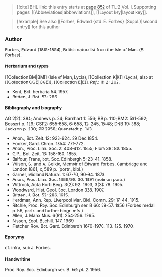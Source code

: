 > [!cite] BHL link: this entry starts at [page 852](https://www.biodiversitylibrary.org/item/103414#page/900/mode/1up) of TL-2 Vol. I.
> Supporting pages: [[Abbreviations|abbreviations]], [[Layout key|layout key]].

> [!example] See also [[Forbes, Edward {std. E. Forbes} (Suppl.)|second entry]] for this author

### Author

Forbes, Edward (1815-1854), British naturalist from the Isle of Man. (*E. Forbes*).

#### Herbarium and types

[[Collection BM|BM]] (Isle of Man, Lycia), [[Collection K|K]] (Lycia), also at [[Collection CGE|CGE]], [[Collection E|E]].
*Ref*.: IH 2: 202.
- Kent, Brit. herbaria 54. 1957.
- Britten, J. Bot. 53: 286.

#### Bibliography and biography

AG 2(2): 384; Andrews p. 34; Barnhart 1: 556; BB p. 110; BM2: 591-592; Bossert p. 129; CSP2: 655-658, 6: 658, 12: 245, 15:48; DNB 19: 388; Jackson p. 230; PR 2958; Quenstedt p. 143.
- Anon., Bot. Zeit. 12: 923-924. 29 Dec 1854.
- Hooker, Gard. Chron. 1854: 771-772.
- Anon., Proc. Linn. Soc. 2: 408-412. 1855; Flora 38: 80. 1855.
- G.P., Bot. Zeit. 13: 158-160. 1855.
- Balfour, Trans, bot. Soc. Edinburgh 5: 23-41. 1858.
- Wilson, G. and A. Geikie, Memoir of Edward Forbes. Cambridge and London 1861, x, 589 p. (portr., bibl.)
- Garner, Midland Natural. 1: 67-70, 90-94. 1878.
- Anon., Proc. Linn. Soc. 1888/90: 36. 1891 (note on portr.)
- Wittrock, Acta Horti Berg. 3(2): 92. 1903, 3(3): 78. 1905.
- Woodward, Hist. Geol. Soc. London 328. 1907.
- Britten, J. Bot. 53: 286. 1915.
- Herdman, Ann. Rep. Liverpool Mar. Biol. Comm. 29: 17-44. 1915.
- Ritchie, Proc. Roy. Soc. Edinburgh ser. B 66: 29-57. 1956 (Forbes medal p. 56, portr. and further biogr. refs.)
- Allen, J. Manx Mus. 6(81): 254-256. 1965.
- Nissen, Zool. Buchill. 147. 1969.
- Fletcher, Roy. Bot. Gard. Edinburgh 1670-1970. 113, 125. 1970.

#### Eponymy

cf. infra, sub J. Forbes.

#### Handwriting

Proc. Roy. Soc. Edinburgh ser. B. *66*: *pl. 2.* 1956.

